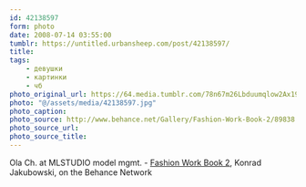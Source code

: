 ```yaml
---
id: 42138597
form: photo
date: 2008-07-14 03:55:00
tumblr: https://untitled.urbansheep.com/post/42138597/
title:
tags:
    - девушки
    - картинки
    - чб
photo_original_url: https://64.media.tumblr.com/78n67m26Lbduumqlow2Ax19W_640.jpg
photo: "@/assets/media/42138597.jpg"
photo_caption:
photo_source: http://www.behance.net/Gallery/Fashion-Work-Book-2/89838
photo_source_url:
photo_source_title:
---
```


<p>Ola Ch. at MLSTUDIO model mgmt. - <a href="http://www.behance.net/Gallery/Fashion-Work-Book-2/89838">Fashion Work Book 2</a>, Konrad Jakubowski, on the Behance Network</p>
